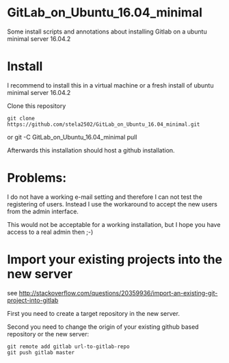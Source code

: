# GitLab_on_Ubuntu_16.04_minimal
Some install scripts and annotations about installing Gitlab on a ubuntu minimal server 16.04.2

# Install

I recommend to install this in a virtual machine or a fresh install of ubuntu minimal server 16.04.2

Clone this repository

	git clone https://github.com/stela2502/GitLab_on_Ubuntu_16.04_minimal.git

or
	git -C GitLab_on_Ubuntu_16.04_minimal pull

Afterwards this installation should host a github installation. 

# Problems:

I do not have a working e-mail setting and therefore I can not test the registering of users.
Instead I use the workaround to accept the new users from the admin interface.

This would not be acceptable for a working installation, but I hope you have access to a real admin then ;-)

# Import your existing projects into the new server

see http://stackoverflow.com/questions/20359936/import-an-existing-git-project-into-gitlab

First you need to create a target repository in the new server.

Second you need to change the origin of your existing github based repository or the new server:

	git remote add gitlab url-to-gitlab-repo
	git push gitlab master

